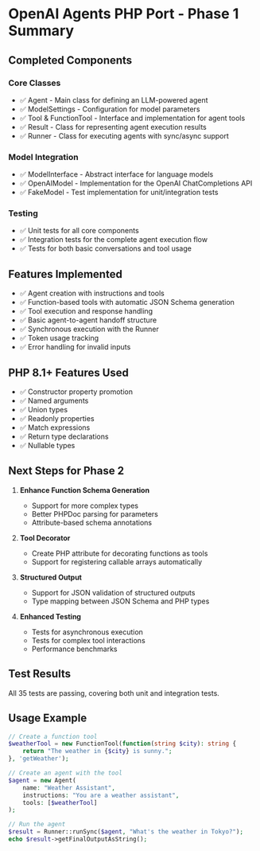 # OpenAI Agents PHP Port - Phase 1 Summary

## Completed Components

### Core Classes
- ✅ Agent - Main class for defining an LLM-powered agent
- ✅ ModelSettings - Configuration for model parameters
- ✅ Tool & FunctionTool - Interface and implementation for agent tools
- ✅ Result - Class for representing agent execution results
- ✅ Runner - Class for executing agents with sync/async support

### Model Integration
- ✅ ModelInterface - Abstract interface for language models
- ✅ OpenAIModel - Implementation for the OpenAI ChatCompletions API
- ✅ FakeModel - Test implementation for unit/integration tests

### Testing
- ✅ Unit tests for all core components
- ✅ Integration tests for the complete agent execution flow
- ✅ Tests for both basic conversations and tool usage

## Features Implemented
- ✅ Agent creation with instructions and tools
- ✅ Function-based tools with automatic JSON Schema generation
- ✅ Tool execution and response handling
- ✅ Basic agent-to-agent handoff structure
- ✅ Synchronous execution with the Runner
- ✅ Token usage tracking
- ✅ Error handling for invalid inputs

## PHP 8.1+ Features Used
- ✅ Constructor property promotion
- ✅ Named arguments
- ✅ Union types
- ✅ Readonly properties
- ✅ Match expressions
- ✅ Return type declarations
- ✅ Nullable types

## Next Steps for Phase 2

1. **Enhance Function Schema Generation**
   - Support for more complex types
   - Better PHPDoc parsing for parameters
   - Attribute-based schema annotations

2. **Tool Decorator**
   - Create PHP attribute for decorating functions as tools
   - Support for registering callable arrays automatically

3. **Structured Output**
   - Support for JSON validation of structured outputs
   - Type mapping between JSON Schema and PHP types

4. **Enhanced Testing**
   - Tests for asynchronous execution
   - Tests for complex tool interactions
   - Performance benchmarks

## Test Results
All 35 tests are passing, covering both unit and integration tests.

## Usage Example
```php
// Create a function tool
$weatherTool = new FunctionTool(function(string $city): string {
    return "The weather in {$city} is sunny.";
}, 'getWeather');

// Create an agent with the tool
$agent = new Agent(
    name: "Weather Assistant",
    instructions: "You are a weather assistant",
    tools: [$weatherTool]
);

// Run the agent
$result = Runner::runSync($agent, "What's the weather in Tokyo?");
echo $result->getFinalOutputAsString();
```